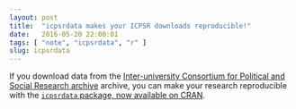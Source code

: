 ```yaml
---
layout: post
title:  "icpsrdata makes your ICPSR downloads reproducible!"
date:   2016-05-20 22:00:01
tags: [ "note", "icpsrdata", "r" ]
slug: icpsrdata
---
```


If you download data from the [Inter-university Consortium for Political and Social Research archive](http://www.icpsr.umich.edu) archive, you can make your research reproducible with the [`icpsrdata` package, now available on CRAN](https://cran.r-project.org/web/packages/icpsrdata/index.html). 

